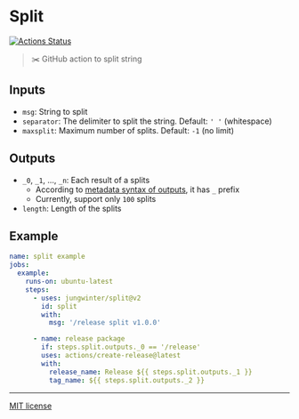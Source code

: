 # Split

[![Actions Status](https://github.com/jungwinter/split/workflows/ci/badge.svg)](https://github.com/jungwinter/split/actions)

> ✂️ GitHub action to split string

## Inputs

- `msg`: String to split
- `separator`: The delimiter to split the string. Default: `' '` (whitespace)
- `maxsplit`: Maximum number of splits. Default: `-1` (no limit)

## Outputs

- `_0`, `_1`, ..., `_n`: Each result of a splits
  - According to [metadata syntax of outputs], it has `_` prefix
  - Currently, support only `100` splits
- `length`: Length of the splits

## Example

```yaml
name: split example
jobs:
  example:
    runs-on: ubuntu-latest
    steps:
      - uses: jungwinter/split@v2
        id: split
        with:
          msg: '/release split v1.0.0'

      - name: release package
        if: steps.split.outputs._0 == '/release'
        uses: actions/create-release@latest
        with:
          release_name: Release ${{ steps.split.outputs._1 }}
          tag_name: ${{ steps.split.outputs._2 }}
```

---

[MIT license]


[MIT license]: LICENSE
[metadata syntax of outputs]: https://help.github.com/en/actions/building-actions/metadata-syntax-for-github-actions#outputsoutput_id
